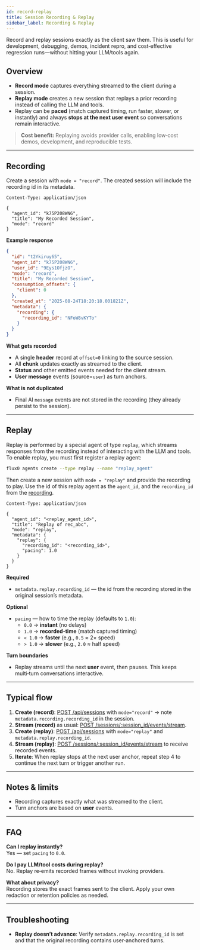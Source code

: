 ```yaml
---
id: record-replay
title: Session Recording & Replay
sidebar_label: Recording & Replay
---
```


Record and replay sessions exactly as the client saw them. This is useful for development, debugging, demos, incident repro, and cost‑effective regression runs—without hitting your LLM/tools again.

## Overview

- **Record mode** captures everything streamed to the client during a session.
- **Replay mode** creates a new session that replays a prior recording instead of calling the LLM and tools.
- Replay can be **paced** (match captured timing, run faster, slower, or instantly) and always **stops at the next user event** so conversations remain interactive.

> **Cost benefit:** Replaying avoids provider calls, enabling low‑cost demos, development, and reproducible tests.

---

## Recording

Create a session with `mode = "record"`. The created session will include the recording id in its metadata.

```http title="POST /sessions (recording)"
Content-Type: application/json

{
  "agent_id": "k75P208WN6",
  "title": "My Recorded Session",
  "mode": "record"
}
```

**Example response**

```json {13}
{
  "id": "t2Ykiruy65",
  "agent_id": "k75P208WN6",
  "user_id": "9Eys1OfjzO",
  "mode": "record",
  "title": "My Recorded Session",
  "consumption_offsets": {
    "client": 0
  },
  "created_at": "2025-08-24T18:20:18.001821Z",
  "metadata": {
    "recording": {
      "recording_id": "NFoW8vKYTo"
    }
  }
}
```

**What gets recorded**

- A single **header** record at `offset=0` linking to the source session.
- All **chunk** updates exactly as streamed to the client.
- **Status** and other emitted events needed for the client stream.
- **User message** events (source=`user`) as turn anchors.

**What is not duplicated**

- Final AI `message` events are not stored in the recording (they already persist to the session).

---

## Replay

Replay is performed by a special agent of type `replay`, which streams responses from the recording instead of interacting with the LLM and tools. To enable replay, you must first register a replay agent:

```sh
flux0 agents create --type replay --name "replay_agent"
```

Then create a new session with `mode = "replay"` and provide the recording to play. Use the id of this replay agent as the `agent_id`, and the `recording_id` from the [recording](#recording).

```http title="POST /sessions (replay)" {4,9}
Content-Type: application/json

{
  "agent_id": "<replay_agent_id>",
  "title": "Replay of rec_abc",
  "mode": "replay",
  "metadata": {
    "replay": {
      "recording_id": "<recording_id>",
      "pacing": 1.0
    }
  }
}
```

**Required**

- `metadata.replay.recording_id` — the id from the recording stored in the original session’s metadata.

**Optional**

- `pacing` — how to time the replay (defaults to `1.0`):
  - `0.0` → **instant** (no delays)
  - `1.0` → **recorded-time** (match captured timing)
  - `< 1.0` → **faster** (e.g., `0.5` ≈ 2× speed)
  - `> 1.0` → **slower** (e.g., `2.0` ≈ half speed)

**Turn boundaries**

- Replay streams until the next **user** event, then pauses. This keeps multi‑turn conversations interactive.

---

## Typical flow

1. **Create (record)**: [POST /api/sessions](/docs/api/create-session) with `mode="record"` → note `metadata.recording.recording_id` in the session.
2. **Stream (record)** as usual: [POST /sessions/:session_id/events/stream](/docs/api/create-event-and-stream).
3. **Create (replay)**: [POST /api/sessions](/docs/api/create-session) with `mode="replay"` and `metadata.replay.recording_id`.
4. **Stream (replay)**: [POST /sessions/:session_id/events/stream](/docs/api/create-event-and-stream) to receive recorded events.
5. **Iterate**: When replay stops at the next user anchor, repeat step 4 to continue the next turn or trigger another run.

---

## Notes & limits

- Recording captures exactly what was streamed to the client.
- Turn anchors are based on **user** events.

---

## FAQ

**Can I replay instantly?**  
Yes — set `pacing` to `0.0`.

**Do I pay LLM/tool costs during replay?**  
No. Replay re‑emits recorded frames without invoking providers.

**What about privacy?**  
Recording stores the exact frames sent to the client. Apply your own redaction or retention policies as needed.

---

## Troubleshooting

- **Replay doesn’t advance**: Verify `metadata.replay.recording_id` is set and that the original recording contains user‑anchored turns.
